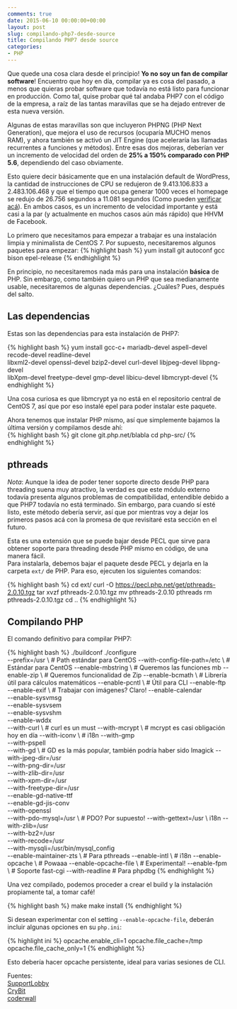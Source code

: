 ```yaml
---
comments: true
date: 2015-06-10 00:00:00+00:00
layout: post
slug: compilando-php7-desde-source
title: Compilando PHP7 desde source
categories:
- PHP
---
```


Que quede una cosa clara desde el principio! **Yo no soy un fan de compilar software**! Encuentro que hoy en día, compilar ya es cosa del pasado, a menos que quieras probar software que todavía no está listo para funcionar en producción. Como tal, quise probar qué tal andaba PHP7 con el código de la empresa, a raíz de las tantas maravillas que se ha dejado entrever de esta nueva versión.

Algunas de estas maravillas son que incluyeron PHPNG (PHP Next Generation), que mejora el uso de recursos (ocuparía MUCHO menos RAM), y ahora también se activó un JIT Engine (que aceleraría las llamadas recurrentes a funciones y métodos). Entre esas dos mejoras, deberían ver un incremento de velocidad del orden de **25% a 150% comparado con PHP 5.6**, dependiendo del caso obviamente.

Esto quiere decir básicamente que en una instalación default de WordPress, la cantidad de instrucciones de CPU se redujeron de 9.413.106.833 a 2.483.106.468 y que el tiempo que ocupa generar 1000 veces el homepage se redujo de 26.756 segundos a 11.081 segundos (Como pueden [verificar acá](https://docs.google.com/spreadsheets/d/1qW0avj2eRvPVxj_5V4BBNrOP1ULK7AaXTFsxcffFxT8/edit?pli=1#gid=1334306309)). En ambos casos, es un incremento de velocidad importante y está casi a la par (y actualmente en muchos casos aún más rápido) que HHVM de Facebook.

Lo primero que necesitamos para empezar a trabajar es una instalación limpia y minimalista de CentOS 7. Por supuesto, necesitaremos algunos paquetes para empezar:
{% highlight bash %}
yum install git autoconf gcc bison epel-release
{% endhighlight %}

En principio, no necesitaremos nada más para una instalación **básica** de PHP. Sin embargo, como también quiero un PHP que sea medianamente usable, necesitaremos de algunas dependencias. ¿Cuáles? Pues, después del salto.

<!-- more -->

## Las dependencias

Estas son las dependencias para esta instalación de PHP7:

{% highlight bash %}
yum install gcc-c+ mariadb-devel aspell-devel recode-devel readline-devel \
 libxml2-devel openssl-devel bzip2-devel curl-devel libjpeg-devel libpng-devel \
 libXpm-devel freetype-devel gmp-devel libicu-devel libmcrypt-devel
{% endhighlight %}

Una cosa curiosa es que libmcrypt ya no está en el repositorio central de CentOS 7, así que por eso instalé epel para poder instalar este paquete.

Ahora tenemos que instalar PHP mismo, así que simplemente bajamos la última versión y compilamos desde ahí:  
{% highlight bash %}
git clone git.php.net/blabla
cd php-src/
{% endhighlight %}

## pthreads

*Nota*: Aunque la idea de poder tener soporte directo desde PHP para threading suena muy atractivo, la verdad es que este módulo externo todavía presenta
algunos problemas de compatibilidad, entendible debido a que PHP7 todavía no está terminado. Sin embargo, para cuando sí esté listo, este método
debería servir, así que por mientras voy a dejar los primeros pasos acá con la promesa de que revisitaré esta sección en el futuro.

Esta es una extensión que se puede bajar desde PECL que sirve para obtener soporte para threading desde PHP mismo en código, de una manera fácil.  
Para instalarla, debemos bajar el paquete desde PECL y dejarla en la carpeta <code>ext/</code> de PHP. Para eso, ejecuten los siguientes comandos:

{% highlight bash %}
cd ext/
curl -O https://pecl.php.net/get/pthreads-2.0.10.tgz
tar xvzf pthreads-2.0.10.tgz
mv pthreads-2.0.10 pthreads
rm pthreads-2.0.10.tgz
cd ..
{% endhighlight %}

## Compilando PHP

El comando definitivo para compilar PHP7:

{% highlight bash %}
./buildconf
./configure \
 --prefix=/usr \ # Path estándar para CentOS
 --with-config-file-path=/etc \ # Estándar para CentOS
 --enable-mbstring \ # Queremos las funciones mb
 --enable-zip \ # Queremos funcionalidad de Zip
 --enable-bcmath \ # Librería útil para cálculos matemáticos
 --enable-pcntl \ # Útil para CLI
 --enable-ftp \
 --enable-exif \ # Trabajar con imágenes? Claro!
 --enable-calendar \
 --enable-sysvmsg \
 --enable-sysvsem \
 --enable-sysvshm \
 --enable-wddx \
 --with-curl \ # curl es un must
 --with-mcrypt \ # mcrypt es casi obligación hoy en día
 --with-iconv \ # i18n
 --with-gmp \
 --with-pspell \
 --with-gd \ # GD es la más popular, también podría haber sido Imagick
 --with-jpeg-dir=/usr \
 --with-png-dir=/usr \
 --with-zlib-dir=/usr \
 --with-xpm-dir=/usr \
 --with-freetype-dir=/usr \
 --enable-gd-native-ttf \
 --enable-gd-jis-conv \
 --with-openssl \
 --with-pdo-mysql=/usr \ # PDO? Por supuesto!
 --with-gettext=/usr \ i18n
 --with-zlib=/usr \
 --with-bz2=/usr \
 --with-recode=/usr \
 --with-mysqli=/usr/bin/mysql\_config \
 --enable-maintainer-zts \ # Para pthreads
 --enable-intl \ # i18n
 --enable-opcache \ # Powaaa
 --enable-opcache-file \ # Experimental!
 --enable-fpm \ # Soporte fast-cgi
 --with-readline # Para phpdbg
{% endhighlight %}

Una vez compilado, podemos proceder a crear el build y la instalación propiamente tal, a tomar café!

{% highlight bash %}
make
make install
{% endhighlight %}

Si desean experimentar con el setting <code>--enable-opcache-file</code>, deberán incluir algunas opciones en su <code>php.ini</code>: 

{% highlight ini %}
opcache.enable_cli=1
opcache.file_cache=/tmp
opcache.file_cache_only=1
{% endhighlight %}

Esto debería hacer opcache persistente, ideal para varias sesiones de CLI.

Fuentes:  
[SupportLobby](http://supportlobby.com/library-errors-when-compile-php-5-on-centos/)  
[CryBit](http://crybit.com/20-common-php-compilation-errors-and-fix-unix/)  
[coderwall](https://coderwall.com/p/ggmpfa/php-configuration-error-and-solutions-in-rpm)

